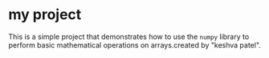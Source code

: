 # my project

This is a simple project that demonstrates how to use the `numpy` library to perform basic mathematical operations on arrays.created by "keshva patel".